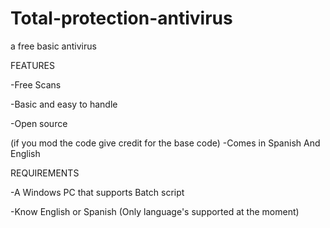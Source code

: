 # Total-protection-antivirus
a free basic antivirus

FEATURES

-Free Scans

-Basic and easy to handle

-Open source
 
(if you mod the code give credit for the base code)
-Comes in Spanish And English 


REQUIREMENTS

-A Windows PC that supports Batch script

-Know English or Spanish (Only language's supported at the moment)


